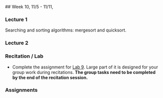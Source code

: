 <div class="week">

<div class="week_heading" markdown="1">
## Week 10, 11/5 - 11/11,
</div>

<div class="column_materials"  markdown="1">

### Lecture 1

Searching and sorting algorithms: mergesort and quicksort.


### Lecture 2

### Recitation / Lab

- Complete the assignment for [Lab 9](labs/lab9). Large part of it is designed for your group work during recitations.
  __The group tasks need to be completed by the end of the recitation session.__
</div>

<div class="column_assign"  markdown="1">

### Assignments

</div>
</div>

